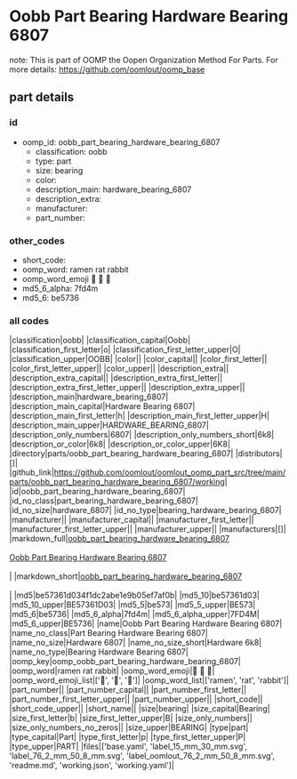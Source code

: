 # Oobb Part Bearing Hardware Bearing 6807  

note: This is part of OOMP the Oopen Organization Method For Parts. For more details: https://github.com/oomlout/oomp_base

##  part details





### id
* oomp_id: oobb_part_bearing_hardware_bearing_6807
  * classification: oobb
  * type: part
  * size: bearing
  * color: 
  * description_main: hardware_bearing_6807
  * description_extra: 
  * manufacturer: 
  * part_number: 

### other_codes
* short_code: 
* oomp_word: ramen rat rabbit
* oomp_word_emoji :ramen: :rat: :rabbit:
* md5_6_alpha: 7fd4m
* md5_6: be5736

### all codes 
|classification|oobb|
|classification_capital|Oobb|
|classification_first_letter|o|
|classification_first_letter_upper|O|
|classification_upper|OOBB|
|color||
|color_capital||
|color_first_letter||
|color_first_letter_upper||
|color_upper||
|description_extra||
|description_extra_capital||
|description_extra_first_letter||
|description_extra_first_letter_upper||
|description_extra_upper||
|description_main|hardware_bearing_6807|
|description_main_capital|Hardware Bearing 6807|
|description_main_first_letter|h|
|description_main_first_letter_upper|H|
|description_main_upper|HARDWARE_BEARING_6807|
|description_only_numbers|6807|
|description_only_numbers_short|6k8|
|description_or_color|6k8|
|description_or_color_upper|6K8|
|directory|parts/oobb_part_bearing_hardware_bearing_6807|
|distributors|[]|
|github_link|https://github.com/oomlout/oomlout_oomp_part_src/tree/main/parts/oobb_part_bearing_hardware_bearing_6807/working|
|id|oobb_part_bearing_hardware_bearing_6807|
|id_no_class|part_bearing_hardware_bearing_6807|
|id_no_size|hardware_6807|
|id_no_type|bearing_hardware_bearing_6807|
|manufacturer||
|manufacturer_capital||
|manufacturer_first_letter||
|manufacturer_first_letter_upper||
|manufacturer_upper||
|manufacturers|[]|
|markdown_full|[oobb_part_bearing_hardware_bearing_6807](https://github.com/oomlout/oomlout_oomp_part_src/tree/main/parts/oobb_part_bearing_hardware_bearing_6807/working)<br>[](https://github.com/oomlout/oomlout_oomp_part_src/tree/main/parts/oobb_part_bearing_hardware_bearing_6807/working)<br>[Oobb Part Bearing Hardware Bearing 6807](https://github.com/oomlout/oomlout_oomp_part_src/tree/main/parts/oobb_part_bearing_hardware_bearing_6807/working)<br><br>|
|markdown_short|[oobb_part_bearing_hardware_bearing_6807](https://github.com/oomlout/oomlout_oomp_part_src/tree/main/parts/oobb_part_bearing_hardware_bearing_6807/working)<br><br>|
|md5|be57361d034f1dc2abe1e9b05ef7af0b|
|md5_10|be57361d03|
|md5_10_upper|BE57361D03|
|md5_5|be573|
|md5_5_upper|BE573|
|md5_6|be5736|
|md5_6_alpha|7fd4m|
|md5_6_alpha_upper|7FD4M|
|md5_6_upper|BE5736|
|name|Oobb Part Bearing Hardware Bearing 6807|
|name_no_class|Part Bearing Hardware Bearing 6807|
|name_no_size|Hardware 6807|
|name_no_size_short|Hardware 6k8|
|name_no_type|Bearing Hardware Bearing 6807|
|oomp_key|oomp_oobb_part_bearing_hardware_bearing_6807|
|oomp_word|ramen rat rabbit|
|oomp_word_emoji|:ramen: :rat: :rabbit:|
|oomp_word_emoji_list|[':ramen:', ':rat:', ':rabbit:']|
|oomp_word_list|['ramen', 'rat', 'rabbit']|
|part_number||
|part_number_capital||
|part_number_first_letter||
|part_number_first_letter_upper||
|part_number_upper||
|short_code||
|short_code_upper||
|short_name||
|size|bearing|
|size_capital|Bearing|
|size_first_letter|b|
|size_first_letter_upper|B|
|size_only_numbers||
|size_only_numbers_no_zeros||
|size_upper|BEARING|
|type|part|
|type_capital|Part|
|type_first_letter|p|
|type_first_letter_upper|P|
|type_upper|PART|
|files|['base.yaml', 'label_15_mm_30_mm.svg', 'label_76_2_mm_50_8_mm.svg', 'label_oomlout_76_2_mm_50_8_mm.svg', 'readme.md', 'working.json', 'working.yaml']|

